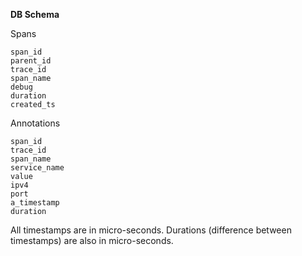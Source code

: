 
****DB Schema****

Spans

```
span_id
parent_id
trace_id
span_name
debug
duration
created_ts
```

Annotations

```
span_id
trace_id
span_name
service_name
value
ipv4
port
a_timestamp
duration
```
All timestamps are in micro-seconds. Durations (difference between timestamps) are also in micro-seconds.
